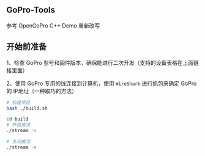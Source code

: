 ## GoPro-Tools

参考 OpenGoPro C++ Demo 重新改写

## 开始前准备
1、检查 GoPro 型号和固件版本，确保能进行二次开发（支持的设备表格在上面链接里面）

2、使用 GoPro 专用的线连接到计算机，使用 `WireShark` 进行抓包来确定 GoPro 的 IP地址（一种取巧的方法）

```bash
# 构建项目
bash ./build.sh

cd build
# 开启推流
./stream -s

# 关闭推流
./stream -e
```